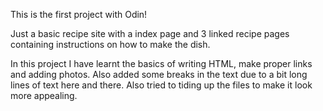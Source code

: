 This is the first project with Odin!

Just a basic recipe site with a index page and 3 linked recipe pages containing instructions on how to make the dish.

In this project I have learnt the basics of writing HTML, make proper links and adding photos. Also added some breaks in the text due to a bit long lines of text here and there. Also tried to tiding up the files to make it look more appealing. 